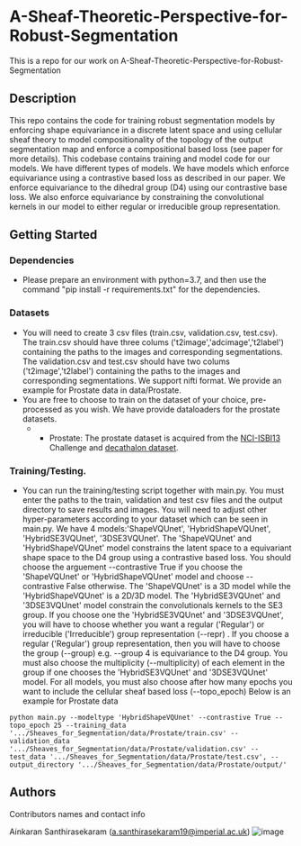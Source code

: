 # A-Sheaf-Theoretic-Perspective-for-Robust-Segmentation

This is a repo for our work on A-Sheaf-Theoretic-Perspective-for-Robust-Segmentation

## Description

This repo contains the code for training robust segmentation models by enforcing shape equivariance in a discrete latent space and using cellular sheaf theory to model compositionality of the topology of the output segmentation map and enforce a compositional based loss (see paper for more details).
This codebase contains training and model code for our models. We have different types of models. We have models which enforce equivariance using a contrastive based loss as described in our paper. We enforce equivariance to the dihedral group (D4) using our contrastive base loss. We also enforce equivariance by constraining the convolutional kernels in our model to either regular or irreducible group representation.

## Getting Started

### Dependencies

* Please prepare an environment with python=3.7, and then use the command "pip install -r requirements.txt" for the dependencies.

### Datasets

* You will need to create 3 csv files (train.csv, validation.csv, test.csv). The train.csv should have three colums ('t2image','adcimage','t2label') containing the paths to the images and 
corresponding segmentations. The validation.csv and test.csv should have two colums ('t2image','t2label') containing the paths to the images and 
corresponding segmentations. We support nifti format. We provide an example for Prostate data in data/Prostate.
* You are free to choose to train on the dataset of your choice, pre-processed as you wish. We have provide dataloaders for the prostate datasets.
  * * Prostate: The prostate dataset is acquired from the [NCI-ISBI13](https://wiki.cancerimagingarchive.net/display/Public/NCI-ISBI+2013+Challenge+-+Automated+Segmentation+of+Prostate+Structures) Challenge and [decathalon dataset](http://medicaldecathlon.com/).

### Training/Testing.
* You can run the training/testing script together with main.py. You must enter the paths to the train, validation and test csv files and the output 
directory to save results and images. You will need to adjust other hyper-parameters according to your dataset which can be seen in main.py. We have 4 models:'ShapeVQUnet', 'HybridShapeVQUnet', 'HybridSE3VQUnet', '3DSE3VQUnet'. The 'ShapeVQUnet' and 'HybridShapeVQUnet' model constrains the latent space to a equivariant shape space to the D4 group using a contrastive based loss. You should choose the arguement --contrastive True if you choose the 'ShapeVQUnet' or 'HybridShapeVQUnet' model and choose --contrastive False otherwise. The 'ShapeVQUnet' is a 3D model while the 'HybridShapeVQUnet' is a 2D/3D model. The 'HybridSE3VQUnet' and '3DSE3VQUnet' model constrain the convolutionals kernels to the SE3 group. If you choose one the 'HybridSE3VQUnet' and '3DSE3VQUnet', you will have to choose whether you want a regular ('Regular') or irreducible ('Irreducible') group representation (--repr) . If you choose a regular ('Regular') group representation, then you will have to choose the group (--group) e.g. --group 4 is equivariance to the D4 group. You must also choose the multiplicity (--multiplicity) of each element in the group if one chooses the 'HybridSE3VQUnet' and '3DSE3VQUnet' model. For all models, you must also choose after how many epochs you want to include the cellular sheaf based loss (--topo_epoch) 
Below is an example for Prostate data
```
python main.py --modeltype 'HybridShapeVQUnet' --contrastive True --topo_epoch 25 --training_data '.../Sheaves_for_Segmentation/data/Prostate/train.csv' --validation_data '.../Sheaves_for_Segmentation/data/Prostate/validation.csv' --test_data '.../Sheaves_for_Segmentation/data/Prostate/test.csv', --output_directory '.../Sheaves_for_Segmentation/data/Prostate/output/'
```

## Authors

Contributors names and contact info

Ainkaran Santhirasekaram (a.santhirasekaram19@imperial.ac.uk)
![image](https://github.com/AinkaranSanthi/A-Sheaf-Theoretic-Perspective-for-Robust-Segmentation/assets/93624569/d645e3dd-b65c-4b27-b508-b1a84a5e294c)
